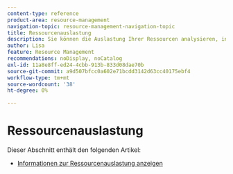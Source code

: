 ```yaml
---
content-type: reference
product-area: resource-management
navigation-topic: resource-management-navigation-topic
title: Ressourcenauslastung
description: Sie können die Auslastung Ihrer Ressourcen analysieren, indem Sie den Auslastungsbericht über mehrere Projekte oder nur für jeweils ein Projekt prüfen.
author: Lisa
feature: Resource Management
recommendations: noDisplay, noCatalog
exl-id: 11a8e8ff-ed24-4cbb-913b-833d08dae70b
source-git-commit: a9d507bfcc0a602e71bcdd3142d63cc40175ebf4
workflow-type: tm+mt
source-wordcount: '38'
ht-degree: 0%

---
```


# Ressourcenauslastung

Dieser Abschnitt enthält den folgenden Artikel:

* [Informationen zur Ressourcenauslastung anzeigen](../../resource-mgmt/resource-utilization/view-utilization-information.md)
